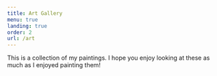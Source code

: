 ```yaml
---
title: Art Gallery
menu: true
landing: true
order: 2
url: /art
---
```


This is a collection of my paintings. I hope you enjoy looking at these as much as I enjoyed painting them!